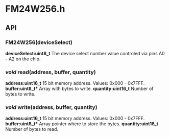 # FM24W256.h

## API

### FM24W256(deviceSelect)

__deviceSelect:uint8_t__ The device select number value controled via pins A0 - A2 on the chip.


### _void_ read(address, buffer, quantity)

__address:uint16_t__ 15 bit memory address. Values: 0x000 - 0x7FFF.
__buffer:uint8_t*__ Array with bytes to write.
__quantity:uint16_t__ Number of bytes to write.


### _void_ write(address, buffer, quantity)

__address:uint16_t__ 15 bit memory address. Values: 0x000 - 0x7FFF.
__buffer:uint8_t*__ Array pointer where to store the bytes.
__quantity:uint16_t__ Number of bytes to read.
